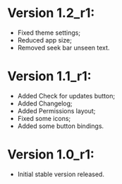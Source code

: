 # Version 1.2_r1:
- Fixed theme settings;
- Reduced app size;
- Removed seek bar unseen text.

# Version 1.1_r1:
- Added Check for updates button;
- Added Changelog;
- Added Permissions layout;
- Fixed some icons;
- Added some button bindings.

# Version 1.0_r1:
- Initial stable version released.